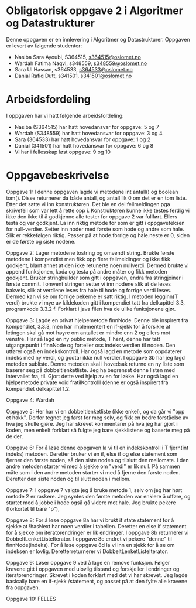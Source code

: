 # Obligatorisk oppgave 2 i Algoritmer og Datastrukturer

Denne oppgaven er en innlevering i Algoritmer og Datastrukturer. 
Oppgaven er levert av følgende studenter:
* Nasiba Sara Ayoubi, S364515, s364515@oslomet.no
* Wardah Fatima Naqvi, s348559, s348559@oslomet.no
* Sara Ul Hassan, s364533, s364533@oslomet.no
* Danial Rafiq Dutt, s341501, s341501@oslomet.no

# Arbeidsfordeling

I oppgaven har vi hatt følgende arbeidsfordeling:
* Nasiba (S364515) har hatt hovedansvar for oppgave: 5 og 7
* Wardah (S348559) har hatt hovedansvar for oppgave: 3 og 4
* Sara (364533) har hatt hovedansvar for oppgave: 1 og 2
* Danial (341501) har hatt hovedansvar for oppgave: 6 og 8
* Vi har i fellesskap løst oppgave: 9 og 10 
    
# Oppgavebeskrivelse

Oppgave 1: I denne oppgaven lagde vi metodene int antall() og boolean tom(). Disse returnerer da både antall, 
og antall lik 0 om det er en tom liste. Etter det satte vi inn konstruktøren. Det ble en del feilmeldingen pga skrivefeil som var lett å rette opp i. 
Konstruktøren kunne ikke testes ferdig vi ikke den ikke til å godkjenne alle tester før oppgave 2 var fullført. Ellers testa og var godkjent. 
La inn riktig metode for som er gitt i oppgaveteksen for null-verdier. Setter inn noder med første som hode og andre som hale.
Slik er rekkefølgen riktig. Passer på at hode.forrige og hale.neste er 0, siden er de første og siste nodene. 

Oppgave 2: Lager metodene tostring og omvendt string. Brukte første metodene i kompendiet men fikk opp flere feilmeldinger og ikke fikk godkjent, 
blant annet at den ikke retunerte noen nullverdi. Dermed brukte vi append funksjonen, koda og testa på andre måter og fikk metoden godkjent. 
Bruker stringbuilder som gitt i oppgaven, endra fra stringjoiner i første commit. I omvent stringen setter vi inn nodene slik at de leses bakveis, 
slik at verdiene leses fra hale til hode og forrige verdi leses. Dermed kan vi se om forrige pekerne er satt riktig. I metoden legginn(T verdi) brukte vi mye av
kildekoden gitt i kompendiet tatt fra delkapittel 3.3, programkode 3.3.2 f. Forklart i java filen hva de ulike funksjonene gjør. 

Oppgave 3: Lagde en privat hjelpemetode finnNode. Denne ble inspirert fra kompendiet, 3.3.3, men har implementert en if-sjekk for å forsikre at letingen skal gå mot høyre om antallet er mindre enn 2 og ellers mot venstre. Har så lagd en ny public metode, T hent, denne har tatt utgangspunkt i finnNode og forteller oss indeks verdien til noden. Den utfører også en indekskontroll. 
Har også lagd en metode som oppdaterer indeks med ny verdi, og godtar ikke null verdier. 
I oppgave 3b har jeg lagd metoden subliste. Denne metoden skal i hovedsak returne en ny liste som baserer seg på dobbeltlenketliste. Jeg ha begrenset denne listen med intervallet fra, til. Gjort dette ved hjelp av en for løkke. Har også lagd en hjelpemetode private void fratilKontrolll (denne er også inspirert fra kompendiet delkapittel 1.2. 

Oppgave 4: Wardah

Oppgave 5: Her har vi en dobbeltlenketliste (ikke enkel), og da går vi "opp et hakk". Derfor tegnet jeg først for meg selv, og fikk en bedre forståelse av hva jeg skulle gjøre. Jeg har skrevet kommentarer på hva jeg har gjort i koden, men enkelt forklart så fulgte jeg bare sjekklistene og baserte meg på de der. 

Oppgave 6: For å løse denne oppgaven la vi til en indekskontroll i T fjern(int indeks) metoden. Deretter bruker vi en if, else if og else statement som fjerner den første noden, så den siste noden og tilslutt den mellomste. I den andre metoden starter vi med å sjekke om "verdi" er lik null. På sammen måte som i den andre metoden starter vi med å fjerne den første noden. Deretter den siste noden og til slutt noden i mellom.

Oppgave 7: I oppgave 7 valgte jeg å bruke metode 1, selv om jeg har hørt metode 2 er raskere. Jeg syntes den første metoden var enklere å utføre, og startet med å jobbe i hode også gå videre mot hale. Jeg brukte pekere (forkortet til bare "p"), 

Oppgave 8: For å løse oppgave 8a har vi brukt if state statement for å sjekke at !hasNext har noen verdier i tabellen.
Deretter en else if statement for å sjekke om iteratorendringer er lik endringer. I oppgave 8b
returnerer vi DobbeltLenketListeIterator. I oppgave  8c endret vi pekere "denne" til finnNode(indeks).
For å løse oppgave 8d la vi inn en sjekk for å se om indeksen er lovlig. Deretterreturnerer vi DobbeltLenketListeIterator.

Oppgave 9: Løser oppgave 9 ved å lage en remove funksjon. Følger kravene gitt i oppgaven med ulovlig tilstand og forskjeller i endringer og iteratorendringer. 
Skrevet i koden forklart med det vi har skrevet. Jeg lagde basically bare en if-sjekk /statement, og passet på at den fylte alle kravene fra oppgaven. 

Oppgave 10: FELLES

